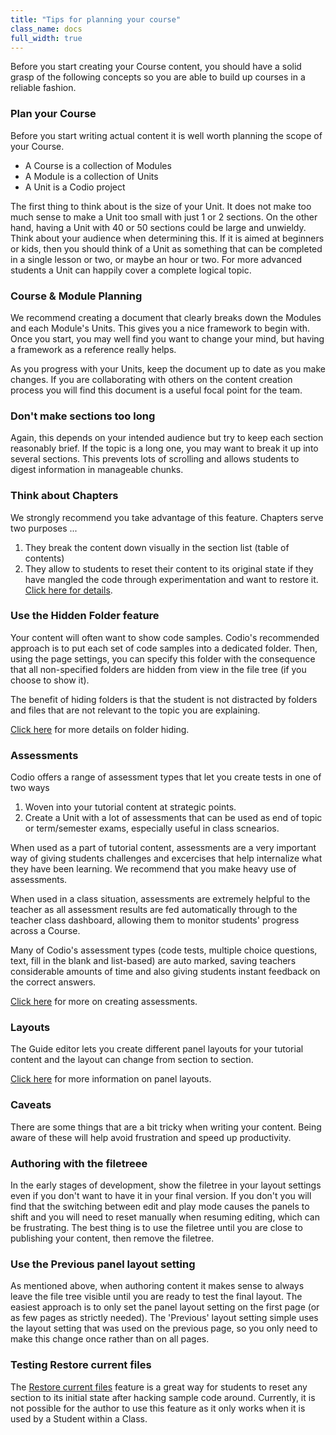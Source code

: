 ```yaml
---
title: "Tips for planning your course"
class_name: docs
full_width: true
---
```


Before you start creating your Course content, you should have a solid grasp of the following concepts so you are able to build up courses in a reliable fashion.

### Plan your Course
Before you start writing actual content it is well worth planning the scope of your Course. 

- A Course is a collection of Modules
- A Module is a collection of Units
- A Unit is a Codio project

The first thing to think about is the size of your Unit. It does not make too much sense to make a Unit too small with just 1 or 2 sections. On the other hand, having a Unit with 40 or 50 sections could be large and unwieldy. Think about your audience when determining this. If it is aimed at beginners or kids, then you should think of a Unit as something that can be completed in a single lesson or two, or maybe an hour or two. For more advanced students a Unit can happily cover a complete logical topic.

### Course & Module Planning
We recommend creating a document that clearly breaks down the Modules and each Module's Units. This gives you a nice framework to begin with. Once you start, you may well find you want to change your mind, but having a framework as a reference really helps. 

As you progress with your Units, keep the document up to date as you make changes. If you are collaborating with others on the content creation process you will find this document is a useful focal point for the team.

### Don't make sections too long
Again, this depends on your intended audience but try to keep each section reasonably brief. If the topic is a long one, you may want to break it up into several sections. This prevents lots of scrolling and allows students to digest information in manageable chunks. 

### Think about Chapters
We strongly recommend you take advantage of this feature. Chapters serve two purposes ...

1. They break the content down visually in the section list (table of contents)
1. They allow to students to reset their content to its original state if they have mangled the code through experimentation and want to restore it. [Click here for details](/docs/account/content/authoring/chapter).

### Use the Hidden Folder feature
Your content will often want to show code samples. Codio's recommended approach is to put each set of code samples into a dedicated folder. Then, using the page settings, you can specify this folder with the consequence that all non-specified folders are hidden from view in the file tree (if you choose to show it).

The benefit of hiding folders is that the student is not distracted by folders and files that are not relevant to the topic you are explaining.

[Click here](/docs/account/content/authoring/hide-folder) for more details on folder hiding.

### Assessments
Codio offers a range of assessment types that let you create tests in one of two ways

1. Woven into your tutorial content at strategic points.
1. Create a Unit with a lot of assessments that can be used as end of topic or term/semester exams, especially useful in class scnearios.

When used as a part of tutorial content, assessments are a very important way of giving students challenges and excercises that help internalize what they have been learning. We recommend that you make heavy use of assessments.

When used in a class situation, assessments are extremely helpful to the teacher as all assessment results are fed automatically through to the teacher class dashboard, allowing them to monitor students' progress across a Course.

Many of Codio's assessment types (code tests, multiple choice questions, text, fill in the blank and list-based) are auto marked, saving teachers considerable amounts of time and also giving students instant feedback on the correct answers.

[Click here](/docs/account/content/authoring/create/assessments) for more on creating assessments.

### Layouts
The Guide editor lets you create different panel layouts for your tutorial content and the layout can change from section to section. 

[Click here](/docs/account/content/authoring/layouts) for more information on panel layouts.

### Caveats
There are some things that are a bit tricky when writing your content. Being aware of these will help avoid frustration and speed up productivity.

### Authoring with the filetreee
In the early stages of development, show the filetree in your layout settings even if you don't want to have it in your final version. If you don't you will find that the switching between edit and play mode causes the panels to shift and you will need to reset manually when resuming editing, which can be frustrating. The best thing is to use the filetree until you are close to publishing your content, then remove the filetree.

### Use the Previous panel layout setting
As mentioned above, when authoring content it makes sense to always leave the file tree visible until you are ready to test the final layout. The easiest approach is to only set the panel layout setting on the first page (or as few pages as strictly needed). The 'Previous' layout setting simple uses the layout setting that was used on the previous page, so you only need to make this change once rather than on all pages.

### Testing Restore current files
The [Restore current files](/docs/account/content/authoring/playmode/) feature is a great way for students to reset any section to its initial state after hacking sample code around. Currently, it is not possible for the author to use this feature as it only works when it is used by a Student within a Class.




